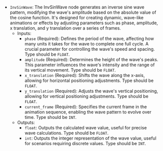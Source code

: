- `InvSinWave`: The InvSinWave node generates an inverse sine wave pattern, modifying the wave's amplitude based on the absolute value of the cosine function. It's designed for creating dynamic, wave-like animations or effects by adjusting parameters such as phase, amplitude, x translation, and y translation over a series of frames.
    - Inputs:
        - `phase` (Required): Defines the period of the wave, affecting how many units it takes for the wave to complete one full cycle. A crucial parameter for controlling the wave's speed and spacing. Type should be `FLOAT`.
        - `amplitude` (Required): Determines the height of the wave's peaks. This parameter influences the wave's intensity and the range of its vertical movement. Type should be `FLOAT`.
        - `x_translation` (Required): Shifts the wave along the x-axis, allowing for horizontal positioning adjustments. Type should be `FLOAT`.
        - `y_translation` (Required): Adjusts the wave's vertical positioning, allowing for vertical positioning adjustments. Type should be `FLOAT`.
        - `current_frame` (Required): Specifies the current frame in the animation sequence, enabling the wave pattern to evolve over time. Type should be `INT`.
    - Outputs:
        - `float`: Outputs the calculated wave value, useful for precise wave calculations. Type should be `FLOAT`.
        - `int`: Outputs the integer representation of the wave value, useful for scenarios requiring discrete values. Type should be `INT`.
